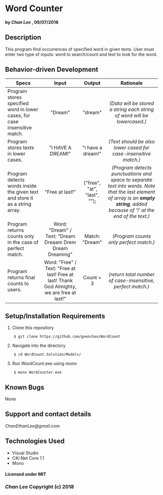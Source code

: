 # Word Counter

#### by _Chan Lee_ , 09/07/2018

## Description

This program find occurrences of specified word in given texts. User must enter two type of inputs: word to search/count and text to look for the word.


## Behavior-driven Development

| Specs    |  Input | Output | Rationale   
| ------------- |:-------------: |:-------------: |:-------------:|
| Program stores specified word in lower cases, for case insensitive match. | "Dream" | "dream" | _(Data will be stored a string each string of word will be lowercased.)_
| Program stores texts in lower cases. | "I HAVE A DREAM!"| "i have a dream!" | _(Text should be also lower cased for case-insensitive match.)_
| Program detects words inside the given text and store it as a string array. | "Free at last!" | {"free", "at", "last", ""}; | _(Program detects punctuations and space to separate text into words. Note that the last element of array is an **empty string**, added because of '!' at the end of the text.)_
| Program returns counts only in the case of perfect match. | Word: "Dream" / Text: "Dream Dreaam Drem Dream Dreaming"  | Match: "Dream" | _(Program counts only perfect match.)_
| Program returns final counts to users. | Word: "Free" / Text: "Free at last! Free at last! Thank God Almighty, we are free at last!" | Count = 3 | _(return total number of case-insensitive, perfect match.)_


## Setup/Installation Requirements

1. Clone this repository
```
    $ git clone https://github.com/goenchan/WordCount
```
2. Navigate into the directory
```
    $ cd WordCount.Solution/Models/
```
3. Run WordCount.exe using mono
```
    $ mono WordCounter.exe
```


## Known Bugs

None

## Support and contact details

_ChanEthanLee@gmail.com_

## Technologies Used

* Visual Studio
* C#/.Net Core 1.1
* Mono

#### Licensed under MIT

### _Chan Lee_ Copyright (c) 2018
